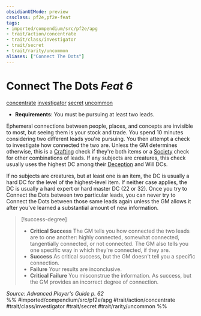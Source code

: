 ```yaml
---
obsidianUIMode: preview
cssclass: pf2e,pf2e-feat
tags:
- imported/compendium/src/pf2e/apg
- trait/action/concentrate
- trait/class/investigator
- trait/secret
- trait/rarity/uncommon
aliases: ["Connect The Dots"]
---
```

# Connect The Dots  *Feat 6*  
[concentrate](concentrate.md)  [investigator](rules/traits/investigator-apg.md)  [secret](secret.md)  [uncommon](uncommon.md)  

- **Requirements**: You must be pursuing at least two leads.

Ephemeral connections between people, places, and concepts are invisible to most, but seeing them is your stock and trade. You spend 10 minutes considering two different leads you're pursuing. You then attempt a check to investigate how connected the two are. Unless the GM determines otherwise, this is a [Crafting](../skills.md#Crafting) check if they're both items or a [Society](../skills.md#Society) check for other combinations of leads. If any subjects are creatures, this check usually uses the highest DC among their [Deception](../skills.md#Deception) and Will DCs.

If no subjects are creatures, but at least one is an item, the DC is usually a hard DC for the level of the highest-level item. If neither case applies, the DC is usually a hard expert or hard master DC (22 or 32). Once you try to Connect the Dots between two particular leads, you can never try to Connect the Dots between those same leads again unless the GM allows it after you've learned a substantial amount of new information.

> [!success-degree] 
> - **Critical Success** The GM tells you how connected the two leads are to one another: highly connected, somewhat connected, tangentially connected, or not connected. The GM also tells you one specific way in which they're connected, if they are.
> - **Success** As critical success, but the GM doesn't tell you a specific connection.
> - **Failure** Your results are inconclusive.
> - **Critical Failure** You misconstrue the information. As success, but the GM provides an incorrect degree of connection.

*Source: Advanced Player's Guide p. 62*  
%% #imported/compendium/src/pf2e/apg #trait/action/concentrate #trait/class/investigator #trait/secret #trait/rarity/uncommon %%